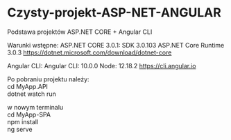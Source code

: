 # Czysty-projekt-ASP-NET-ANGULAR
Podstawa projektów ASP.NET CORE + Angular CLI


Warunki wstępne:
ASP.NET CORE 3.0.1:
SDK 3.0.103
ASP.NET Core Runtime 3.0.3
https://dotnet.microsoft.com/download/dotnet-core

Angular CLI:
Angular CLI: 10.0.0
Node: 12.18.2
https://cli.angular.io




Po pobraniu projektu należy:  
cd MyApp.API  
dotnet watch run  

w nowym terminalu  
cd MyApp-SPA  
npm install  
ng serve  

